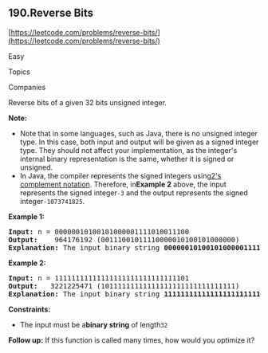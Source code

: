 ## 190.Reverse Bits

[https://leetcode.com/problems/reverse-bits/](https://leetcode.com/problems/reverse-bits/)

Easy

Topics

Companies

Reverse bits of a given 32 bits unsigned integer.

**Note:**

* Note that in some languages, such as Java, there is no unsigned
  integer type. In this case, both input and output will be given as a
  signed integer type. They should not affect your implementation, as the
  integer's internal binary representation is the same, whether it is
  signed or unsigned.
* In Java, the compiler represents the signed integers using[2&#39;s complement notation](https://en.wikipedia.org/wiki/Two%27s_complement). Therefore, in**Example 2** above, the input represents the signed integer`-3` and the output represents the signed integer`-1073741825`.

**Example 1:**

<pre><strong>Input:</strong> n = 00000010100101000001111010011100
<strong>Output:</strong>    964176192 (00111001011110000010100101000000)
<strong>Explanation: </strong>The input binary string <strong>00000010100101000001111010011100</strong> represents the unsigned integer 43261596, so return 964176192 which its binary representation is <strong>00111001011110000010100101000000</strong>.
</pre>

**Example 2:**

<pre><strong>Input:</strong> n = 11111111111111111111111111111101
<strong>Output:</strong>   3221225471 (10111111111111111111111111111111)
<strong>Explanation: </strong>The input binary string <strong>11111111111111111111111111111101</strong> represents the unsigned integer 4294967293, so return 3221225471 which its binary representation is <strong>10111111111111111111111111111111</strong>.
</pre>

**Constraints:**

* The input must be a**binary string** of length`32`

**Follow up:** If this function is called many times, how would you optimize it?
